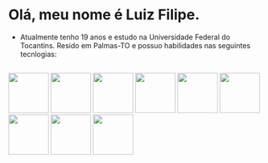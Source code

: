 # Olá, meu nome é Luiz Filipe.
- Atualmente tenho 19 anos e estudo na Universidade Federal do Tocantins. Resido em Palmas-TO e possuo habilidades nas seguintes tecnlogias:
##
<div>
  <img style="width: 80px;" src="https://cdn.jsdelivr.net/gh/devicons/devicon@latest/icons/php/php-original.svg" />
  <img style="width: 80px;" src="https://cdn.jsdelivr.net/gh/devicons/devicon@latest/icons/javascript/javascript-original.svg" />
  <img style="width: 80px;" src="https://cdn.jsdelivr.net/gh/devicons/devicon@latest/icons/java/java-original.svg" />
  <img style="width: 80px;" src="https://cdn.jsdelivr.net/gh/devicons/devicon@latest/icons/html5/html5-original.svg" />
  <img style="width: 80px;" src="https://cdn.jsdelivr.net/gh/devicons/devicon@latest/icons/python/python-original.svg" />
  <img style="width: 80px;" src="https://cdn.jsdelivr.net/gh/devicons/devicon@latest/icons/bootstrap/bootstrap-original.svg" />
  <img style="width: 80px;" src="https://cdn.jsdelivr.net/gh/devicons/devicon@latest/icons/c/c-original.svg" />
  <img style="width: 80px;" src="https://cdn.jsdelivr.net/gh/devicons/devicon@latest/icons/mysql/mysql-original.svg" />
  <img style="width: 80px;" src="https://cdn.jsdelivr.net/gh/devicons/devicon@latest/icons/postgresql/postgresql-original.svg" />
</div>

